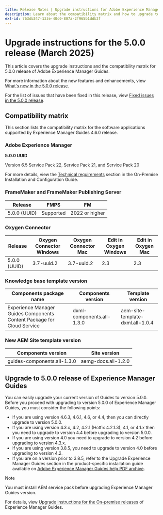 ```yaml
---
title: Release Notes | Upgrade instructions for Adobe Experience Manager Guides 5.0.0 release
description: Learn about the compatibility matrix and how to upgrade to the 5.0.0 release of Adobe Experience Manager Guides.
exl-id: 763db247-133e-40c0-807a-2f965b1ddb2f
---
```

# Upgrade instructions for the 5.0.0 release (March 2025)

This article covers the upgrade instructions and the  compatibility matrix for 5.0.0 release of Adobe Experience Manager Guides.

For more information about the new features and enhancements, view [What's new in the 5.0.0 release](../release-info/whats-new-5-0-0.md).

For the list of issues that have been fixed in this release, view [Fixed issues in the 5.0.0 release](../release-info/fixed-issues-5-0-0.md).

## Compatibility matrix

This section lists the compatibility matrix for the software applications supported by Experience Manager Guides 4.6.0 release. 

### Adobe Experience Manager

**5.0.0 UUID**

Version 6.5 Service Pack 22, Service Pack 21, and Service Pack 20

For more details, view the [Technical requirements](../install-guide/download-install-technical-requirements.md) section in the On-Premise Installation and Configuration Guide.

### FrameMaker and FrameMaker Publishing Server

|Release| FMPS| FM |
| --- | --- | --- |
|5.0.0 (UUID) | Supported | 2022 or higher  |

### Oxygen Connector

| Release | Oxygen Connector Windows | Oxygen Connector Mac | Edit in Oxygen Windows | Edit in Oxygen Mac |  
| --- | --- | --- |--- |--- |
| 5.0.0 (UUID) | 3.7-uuid.2|3.7-uuid.2 |2.3 | 2.3  |

### Knowledge base template version

|Components package name| Components version | Template version|
|---|---|---|
|Experience Manager Guides Components Content Package for Cloud Service|dxml-components.all-1.3.0| aem-site-template-dxml.all-1.0.4|

### New AEM Site template version


| Components version | Site version|
|---|---|
|guides-components.all-1.3.0|aemg-docs.all-1.2.0|


## Upgrade to 5.0.0 release of Experience Manager Guides

You can easily upgrade your current version of Guides to version 5.0.0. Before you proceed with upgrading to version 5.0.0 of Experience Manager Guides, you must consider the following points:

- If you are using version 4.6.3, 4.6.1, 4.6, or 4.4, then you can directly upgrade to version 5.0.0. 
- If you are using version 4.3.x, 4.2, 4.2.1 (Hotfix 4.2.1.3), 4.1, or 4.1.x then you need to upgrade to version 4.4 before upgrading to version 5.0.0.
- If you are using version 4.0 you need to upgrade to version 4.2 before upgrading to version 4.3.x.
- If you are using version 3.8.5, you need to upgrade to version 4.0 before upgrading to version 4.2.
- If you are on a version prior to 3.8.5, refer to the Upgrade Experience Manager Guides section in the product-specific installation guide available on [Adobe Experience Manager Guides help PDF archive](https://helpx.adobe.com/xml-documentation-for-experience-manager/archive.html).

>[!NOTE]
>
>You must install AEM service pack before upgrading Experience Manager Guides version.

For details, view [Upgrade instructions for the On-premise releases](../install-guide/upgrade-xml-documentation.md) of Experience Manager Guides.

